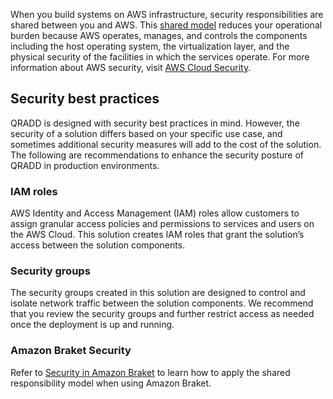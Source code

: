 When you build systems on AWS infrastructure, security responsibilities are shared between you and AWS. This [shared model](https://aws.amazon.com/compliance/shared-responsibility-model/) reduces your operational burden because AWS operates, manages, and controls the components including the host operating system, the virtualization layer, and the physical security of the facilities in which the services operate. For more information about AWS security, visit [AWS Cloud Security](http://aws.amazon.com/security/).

## Security best practices

QRADD is designed with security best practices in mind. However, the security of a solution differs based on your specific use case, and sometimes additional security measures will add to the cost of the solution. The following are recommendations to enhance the security posture of QRADD in production environments.

### IAM roles

AWS Identity and Access Management (IAM) roles allow customers to assign granular access policies and permissions to services and users on the AWS Cloud. This solution creates IAM roles that grant the solution’s access between the solution components.

### Security groups

The security groups created in this solution are designed to control and isolate network traffic between the solution components. We recommend that you review the security groups and further restrict access as needed once the deployment is up and running.

### Amazon Braket Security 

Refer to [Security in Amazon Braket](https://docs.aws.amazon.com/braket/latest/developerguide/security.html) to learn how to apply the shared responsibility model when using Amazon Braket.
